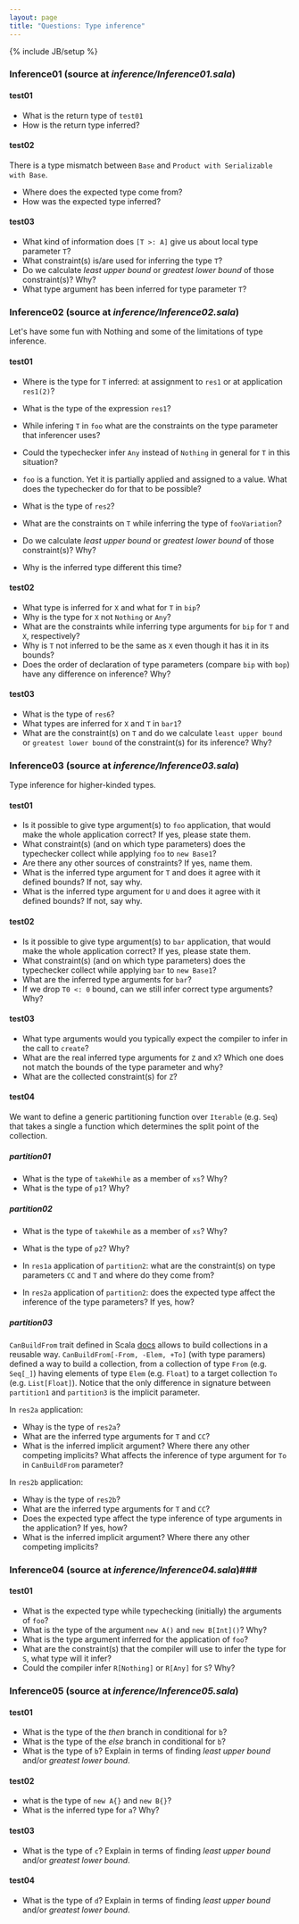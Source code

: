 ```yaml
---
layout: page
title: "Questions: Type inference"
---
```

{% include JB/setup %}

<!--- list of all examples -->

### Inference01 (source at *inference/Inference01.sala*) ###

#### test01 ####
 - What is the return type of `test01`
 - How is the return type inferred?

#### test02 ####
 There is a type mismatch between `Base` and `Product with Serializable with Base`.

 - Where does the expected type come from?
 - How was the expected type inferred?

#### test03 ####
 - What kind of information does `[T >: A]` give us about local type parameter `T`?
 - What constraint(s) is/are used for inferring the type `T`?
 - Do we calculate *least upper bound* or *greatest lower bound* of those constraint(s)? Why?
 - What type argument has been inferred for type parameter `T`?

<!-- - -->

### Inference02 (source at *inference/Inference02.sala*) ###
Let's have some fun with Nothing and some of the limitations of type inference.

#### test01 ####

 - Where is the type for `T` inferred: at assignment to `res1` or at application `res1(2)`?
 - What is the type of the expression `res1`?
 - While infering `T` in `foo` what are the constraints on the type parameter that inferencer uses?
 - Could the typechecker infer `Any` instead of `Nothing` in general for `T` in this situation?
 - `foo` is a function. Yet it is partially applied and assigned to a value. What does the typechecker do for that to be possible?

 - What is the type of `res2`?
 - What are the constraints on `T` while inferring the type of `fooVariation`?
 - Do we calculate *least upper bound* or *greatest lower bound* of those constraint(s)? Why?
 - Why is the inferred type different this time?

#### test02 ####
 - What type is inferred for `X` and what for `T` in `bip`?
 - Why is the type for `X` not `Nothing` or `Any`?
 - What are the constraints while inferring type arguments for `bip` for `T` and `X`, respectively?
 - Why is `T` not inferred to be the same as `X` even though it has it in its bounds?
 - Does the order of declaration of type parameters (compare `bip` with `bop`) have any difference on inference? Why?

#### test03 ####
 - What is the type of `res6`?
 - What types are inferred for `X` and `T` in `bar1`?
 - What are the constraint(s) on `T` and do we calculate `least upper bound` or `greatest lower bound` of the constraint(s) for its inference? Why?

### Inference03 (source at *inference/Inference03.sala*) ###
Type inference for higher-kinded types.

#### test01 ####
 - Is it possible to give type argument(s) to `foo` application, that would make the whole application correct? If yes, please state them.
 - What constraint(s) (and on which type parameters) does the typechecker collect while applying `foo` to `new Base1`?
 - Are there any other sources of constraints? If yes, name them.
 - What is the inferred type argument for `T` and does it agree with it defined bounds? If not, say why.
 - What is the inferred type argument for `U` and does it agree with it defined bounds? If not, say why.

#### test02 ####
 - Is it possible to give type argument(s) to `bar` application, that would make the whole application correct? If yes, please state them.
 - What constraint(s) (and on which type parameters) does the typechecker collect while applying `bar` to `new Base1`?
 - What are the inferred type arguments for `bar`?
 - If we drop `T0 <: 0` bound, can we still infer correct type arguments? Why?

#### test03 ####
 - What type arguments would you typically expect the compiler to infer in the call to `create`?
 - What are the real inferred type arguments for `Z` and `X`? Which one does not match the bounds of the type parameter and why?
 - What are the collected constraint(s) for `Z`?

#### test04 ####
We want to define a generic partitioning function over `Iterable` (e.g. `Seq`) that takes a single a function which determines the split point of the collection. 

##### partition01
 - What is the type of `takeWhile` as a member of `xs`? Why?
 - What is the type of `p1`? Why?

##### partition02
 - What is the type of `takeWhile` as a member of `xs`? Why?
 - What is the type of `p2`? Why?
 
 - In `res1a` application of `partition2`: what are the constraint(s) on type parameters `CC` and `T` and where do they come from?
 - In `res2a` application of `partition2`: does the expected type affect the inference of the type parameters? If yes, how?

##### partition03
`CanBuildFrom` trait defined in Scala [docs](http://www.scala-lang.org/api/current/index.html#scala.collection.generic.CanBuildFrom) allows to build collections in a reusable way. `CanBuildFrom[-From, -Elem, +To]` (with type paramers) defined a way to build a collection, from a collection of type `From` (e.g. `Seq[_]`) having elements of type `Elem` (e.g. `Float`) to a target collection `To` (e.g. `List[Float]`).
Notice that the only difference in signature between `partition1` and `partition3` is the implicit parameter.

In `res2a` application:
 - Whay is the type of `res2a`?
 - What are the inferred type arguments for `T` and `CC`?
 - What is the inferred implicit argument? Where there any other competing implicits? What affects the inference of type argument for `To` in `CanBuildFrom` parameter?

In `res2b` application:
 - Whay is the type of `res2b`?
 - What are the inferred type arguments for `T` and `CC`?
 - Does the expected type affect the type inference of type arguments in the application? If yes, how?
 - What is the inferred implicit argument? Where there any other competing implicits? 

<!-- SKIP QUESTION -->
### Inference04 (source at *inference/Inference04.sala*)###
<!-- existentials are getting inferred here -->
#### test01 ####
 - What is the expected type while typechecking (initially) the arguments of `foo`?
 - What is the type of the argument `new A()` and `new B[Int]()`? Why?
 - What is the type argument inferred for the application of `foo`?
 - What are the constraint(s) that the compiler will use to infer the type for `S`, what type will it infer?
 - Could the compiler infer `R[Nothing]` or `R[Any]` for `S`? Why?

### Inference05 (source at *inference/Inference05.sala*) ###


#### test01 ####
 
 - What is the type of the *then* branch in conditional for `b`?
 - What is the type of the *else* branch in conditional for `b`?
 - What is the type of `b`? Explain in terms of finding *least upper bound* and/or *greatest lower bound*.

#### test02 ####
 - what is the type of `new A{}` and `new B{}`?
 - What is the inferred type for `a`? Why?

#### test03 ####
 - What is the type of `c`? Explain in terms of finding *least upper bound* and/or *greatest lower bound*.

#### test04 ####
 - What is the type of `d`? Explain in terms of finding *least upper bound* and/or *greatest lower bound*.
